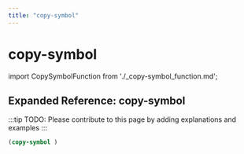 ```yaml
---
title: "copy-symbol"
---
```


# copy-symbol

import CopySymbolFunction from './_copy-symbol_function.md';

<CopySymbolFunction />

## Expanded Reference: copy-symbol

:::tip
TODO: Please contribute to this page by adding explanations and examples
:::

```lisp
(copy-symbol )
```
